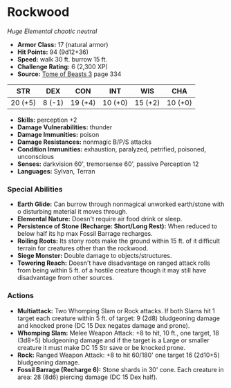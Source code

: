 # Rockwood

*Huge* *Elemental* *chaotic neutral*

- **Armor Class:** 17 (natural armor)
- **Hit Points:** 94 (9d12+36)
- **Speed:** walk 30 ft. burrow 15 ft.
- **Challenge Rating:** 6 (2,300 XP)
- **Source:** [Tome of Beasts 3](https://koboldpress.com/kpstore/product/tome-of-beasts-3-for-5th-edition/) page 334

| STR | DEX | CON | INT | WIS | CHA |
| --- | --- | --- | --- | --- | --- |
| 20 (+5) | 8 (-1) | 19 (+4) | 10 (+0) | 15 (+2) | 10 (+0) |

- **Skills:** perception +2
- **Damage Vulnerabilities:** thunder
- **Damage Immunities:** poison
- **Damage Resistances:** nonmagic B/P/S attacks
- **Condition Immunities:** exhaustion, paralyzed, petrified, poisoned, unconscious
- **Senses:** darkvision 60', tremorsense 60', passive Perception 12
- **Languages:** Sylvan, Terran

### Special Abilities

- **Earth Glide:** Can burrow through nonmagical unworked earth/stone with o disturbing material it moves through.
- **Elemental Nature:** Doesn't require air food drink or sleep.
- **Persistence of Stone (Recharge: Short/Long Rest):** When reduced to below half its hp max Fossil Barrage recharges.
- **Roiling Roots:** Its stony roots make the ground within 15 ft. of it difficult terrain for creatures other than the rockwood.
- **Siege Monster:** Double damage to objects/structures.
- **Towering Reach:** Doesn't have disadvantage on ranged attack rolls from being within 5 ft. of a hostile creature though it may still have disadvantage from other sources.

### Actions

- **Multiattack:** Two Whomping Slam or Rock attacks. If both Slams hit 1 target each creature within 5 ft. of target: 9 (2d8) bludgeoning damage and knocked prone (DC 15 Dex negates damage and prone).
- **Whomping Slam:** Melee Weapon Attack: +8 to hit, 10 ft., one target, 18 (3d8+5) bludgeoning damage and if the target is a Large or smaller creature it must make DC 15 Str save or be knocked prone.
- **Rock:** Ranged Weapon Attack: +8 to hit 60/180' one target 16 (2d10+5) bludgeoning damage.
- **Fossil Barrage (Recharge 6):** Stone shards in 30' cone. Each creature in area: 28 (8d6) piercing damage (DC 15 Dex half).


